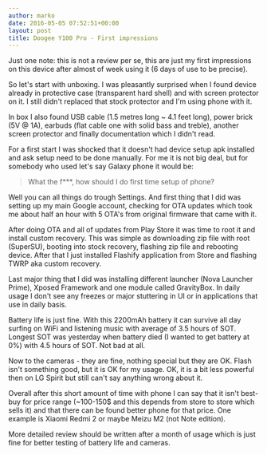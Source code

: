 ```yaml
---
author: marko
date: 2016-05-05 07:52:51+00:00
layout: post
title: Doogee Y100 Pro - First impressions
---
```


Just one note: this is not a review per se, this are just my first impressions on this device after almost of week using it (6 days of use to be precise).

So let's start with unboxing. I was pleasantly surprised when I found device already in protective case (transparent hard shell) and with screen protector on it. I still didn't replaced that stock protector and I'm using phone with it.

In box I also found USB cable (1.5 metres long ~ 4.1 feet long), power brick (5V @ 1A), earbuds (flat cable one with solid bass and treble), another screen protector and finally documentation which I didn't read.

For a first start I was shocked that it doesn't had device setup apk installed and ask setup need to be done manually. For me it is not big deal, but for somebody who used let's say Galaxy phone it would be:


<blockquote>What the f***, how should I do first time setup of phone?</blockquote>


Well you can all things do trough Settings. And first thing that I did was setting up my main Google account, checking for OTA updates which took me about half an hour with 5 OTA's from original firmware that came with it.

After doing OTA and all of updates from Play Store it was time to root it and install custom recovery. This was simple as downloading zip file with root (SuperSU), booting into stock recovery, flashing zip file and rebooting device. After that I just installed Flashify application from Store and flashing TWRP aka custom recovery.

Last major thing that I did was installing different launcher (Nova Launcher Prime), Xposed Framework and one module called GravityBox.
In daily usage I don't see any freezes or major stuttering in UI or in applications that use in daily basis.

Battery life is just fine. With this 2200mAh battery it can survive all day surfing on WiFi and listening music with average of 3.5 hours of SOT. Longest SOT was yesterday when battery died (I wanted to get battery at 0%) with 4.5 hours of SOT. Not bad at all.

Now to the cameras - they are fine, nothing special but they are OK. Flash isn't something good, but it is OK for my usage. OK, it is a bit less powerful then on LG Spirit but still can't say anything wrong about it.

Overall after this short amount of time with phone I can say that it isn't best-buy for price range (~100-150$ and this depends from store to store which sells it) and that there can be found better phone for that price. One example is Xiaomi Redmi 2 or maybe Meizu M2 (not Note edition).

More detailed review should be written after a month of usage which is just fine for better testing of battery life and cameras.
